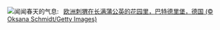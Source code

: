![](https://www.bing.com/th?id=OHR.HedgehogMeadow_ZH-CN8845586473_UHD.jpg&w=1000)闻闻春天的气息:&nbsp;&ensp;[欧洲刺猬在长满蒲公英的花园里，巴特德里堡，德国 (© Oksana Schmidt/Getty Images)](https://www.bing.com/th?id=OHR.HedgehogMeadow_ZH-CN8845586473_UHD.jpg)
<br><br/>
